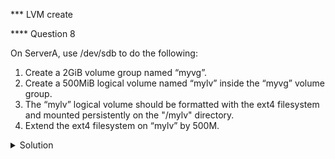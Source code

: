 *** LVM create

**** Question 8

On ServerA, use /dev/sdb to do the following:

1. Create a 2GiB volume group named “myvg”.
2. Create a 500MiB logical volume named “mylv” inside the “myvg” volume group.
3. The “mylv” logical volume should be formatted with the ext4 filesystem and mounted persistently on the "/mylv" directory.
4. Extend the ext4 filesystem on “mylv” by 500M.


<details><summary>Solution</summary>


1. To list information about all available block devices on the system, run:
```
# lsblk
```
2. To create a partition table on the block device "/dev/sdb" using the fdisk utility, run:
```
# fdisk -c /dev/sdb
```
The "-c" option enables compatibility mode, ensuring the partition table is compatible with older operating systems.

- m //For help
- p //print the partition table
- n //new partition
- p //partition type "p" for primary
- 1 //partition number

Press Enter to confirm the default first sector

- +2GiB //Last sector - Type the required value then press Enter
- p //print the partition table
- l //List known partition types
- t // Change a partition type
- 8e //Linux LVM
- p //print the partition table
- w //Write table to disk and exit

3. To list the partition tables for all disk devices attached to the system, run:
```
# fdisk -l
```
4. To initialize the physical volume “/dev/sdb1” for use by LVM to be allowed for use in a volume group (VG), run:
```
$ sudo pvcreate /dev/sdb1
```
5. To display information about the physical volumes that have been configured in the LVM system, run:
```
$ sudo pvs
```
6. To create a new volume group in the LVM (Logical Volume Manager) system, run:
```
$ sudo vgcreate myvg /dev/sdb1
```
7. To display information about the volume groups in the LVM (Logical Volume Manager) system, run:
```
# vgs
```

Note: Gb vs GB vs GiB

G or Gb (Gigabit):
Since one byte equals eight bits, a gigabyte equals eight times a gigabit.

GB (Gigabyte):
One GB is 1000³ bytes.

GiB (Gibibyte):
One GiB is 1024³ bytes.


Note: The main difference between G/GB and GiB is the base for calculating the storage capacity. G/GB uses base 10 (decimal) whereas GiB uses base 2 (binary). This means that a storage device advertised as having a capacity of 1 GB can actually have a total of 0.93 GiB due to the difference in the calculation method.

8. To display information about the volume groups in the LVM (Logical Volume Manager) system, run:
```
# vgs
``` 
9. To create a new logical volume within an existing volume group, run:
```
#lvcreate -n mylv -L 500MiB myvg
```
The "-n" option specifies the name of the new logical volume, and the "-L" option specifies the size of the logical volume.

10. To verify, run:
```
# lvs
# vgs
```

Note: Methods to avoid the rounding error:
Method 1: As the physical extents default value is 4MB, and LVM allocates storage in multiples of the physical extent size, you must specify the requested size as an exact multiple of the physical extent size.

Method 2: Find the number of free physical extents in the volume group:
```
# vgdisplay myvg
```
Create the logical volume by entering the volume size in extents rather than bytes:
```
# lvcreate --extents 125 --name mylv myvg
```

Alternatively, you can extend the logical volume to use a percentage of the remaining free space in the volume group. For example:
```
# lvcreate --extents 25%FREE --name mylv myvg
```

11. To display information about the logical volumes that have been created in the LVM system, run:
```
# lvs
```
12. To create a new ext4 file system on “/dev/mapper/myvg-mylv”, run:
```
# mkfs.ext4 /dev/mapper/myvg-mylv
```

13. To create a new directory “/mylv”, run:
# mkdir /mylv

14. To permanently mount the new file sstem, add the following line to /Etc/fstab:
```
/dev/mapper/myvg-mylv /mylv ext4 defaults 0 0
```

15. To mount all file systems specified in the "/etc/fstab" file, run:
```
# mount -a
```

16. To list the available block devices, run:
```
# lsblk
```



17. To display information about the volume groups in the LVM (Logical Volume Manager) system, run:
```
# vgs
```
18. To extend the size of a logical volume “myvg-mylv”, run:
```
# lvextend -r -L +500M /dev/mapper/myvg-mylv
```
The "-r" option is used to resize the file system on the logical volume to match the new size, while the "-L" option specifies the new size of the logical volume.

19. To verify, run:
```
# lvs
```


Note: 
    You can use the “-r” or “--resizefs" option with the “lvextend” command to resize the file system instead of using the “resize2fs” command.
    To shrink the “mylv” logical volume in “myvg” volume group to 500 megabytes, use the following command: 
    ```
    $ sudo lvreduce --resizefs -L 500M myvg/mylv
    ```
    Both lvreduce -r -L 500M vo/myvol and lvresize -r -L -500M vo/myvol is the same.

    Shrinking is not supported on a GFS2 or XFS file system

Note:
    If the logical volume you are reducing contains a file system, I recommend using the “--resizefs” option of the “lvreduce” command to prevent data loss. When using this option, the “lvreduce” command tries to reduce the file system before shrinking the logical volume. If it fails, as it can if the file system is full or does not support shrink, the “lvreduce” command will fail and not attempt to shrink the logical volume.

  </details>